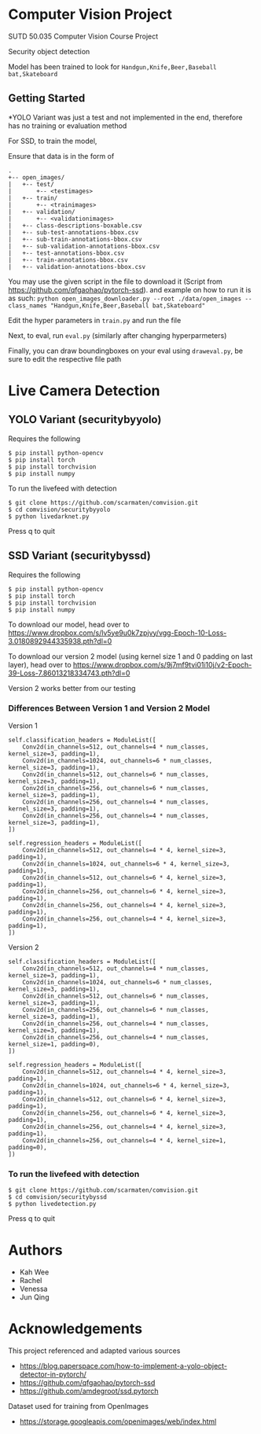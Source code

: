 # Computer Vision Project
SUTD 50.035 Computer Vision Course Project

Security object detection

Model has been trained to look for `Handgun,Knife,Beer,Baseball bat,Skateboard`

## Getting Started
*YOLO Variant was just a test and not implemented in the end, therefore has no training or evaluation method

For SSD, to train the model,

Ensure that data is in the form of
```
.
+-- open_images/
|   +-- test/
|       +-- <testimages>
|   +-- train/
|       +-- <trainimages>
|   +-- validation/
|       +-- <validationimages>
|   +-- class-descriptions-boxable.csv
|   +-- sub-test-annotations-bbox.csv
|   +-- sub-train-annotations-bbox.csv
|   +-- sub-validation-annotations-bbox.csv
|   +-- test-annotations-bbox.csv
|   +-- train-annotations-bbox.csv
|   +-- validation-annotations-bbox.csv
```
You may use the given script in the file to download it (Script from https://github.com/qfgaohao/pytorch-ssd). and example on how to run it is as such: `python open_images_downloader.py --root ./data/open_images --class_names "Handgun,Knife,Beer,Baseball bat,Skateboard"`

Edit the hyper parameters in `train.py` and run the file

Next, to eval, run `eval.py` (similarly after changing hyperparmeters)

Finally, you can draw boundingboxes on your eval using `draweval.py`, be sure to edit the respective file path

# Live Camera Detection

## YOLO Variant (securitybyyolo)
Requires the following

```
$ pip install python-opencv
$ pip install torch
$ pip install torchvision
$ pip install numpy
```
To run the livefeed with detection
```
$ git clone https://github.com/scarmaten/comvision.git
$ cd comvision/securitybyyolo
$ python livedarknet.py
```
Press q to quit

## SSD Variant (securitybyssd)
Requires the following

```
$ pip install python-opencv
$ pip install torch
$ pip install torchvision
$ pip install numpy
```

To download our model, head over to
https://www.dropbox.com/s/lv5ye9u0k7zpjvy/vgg-Epoch-10-Loss-3.0180892944335938.pth?dl=0

To download our version 2 model (using kernel size 1 and 0 padding on last layer), head over to 
https://www.dropbox.com/s/9j7mf9tvi01i10j/v2-Epoch-39-Loss-7.86013218334743.pth?dl=0

Version 2 works better from our testing

### Differences Between Version 1 and Version 2 Model
Version 1
```
self.classification_headers = ModuleList([
    Conv2d(in_channels=512, out_channels=4 * num_classes, kernel_size=3, padding=1),
    Conv2d(in_channels=1024, out_channels=6 * num_classes, kernel_size=3, padding=1),
    Conv2d(in_channels=512, out_channels=6 * num_classes, kernel_size=3, padding=1),
    Conv2d(in_channels=256, out_channels=6 * num_classes, kernel_size=3, padding=1),
    Conv2d(in_channels=256, out_channels=4 * num_classes, kernel_size=3, padding=1),
    Conv2d(in_channels=256, out_channels=4 * num_classes, kernel_size=3, padding=1), 
])

self.regression_headers = ModuleList([
    Conv2d(in_channels=512, out_channels=4 * 4, kernel_size=3, padding=1),
    Conv2d(in_channels=1024, out_channels=6 * 4, kernel_size=3, padding=1),
    Conv2d(in_channels=512, out_channels=6 * 4, kernel_size=3, padding=1),
    Conv2d(in_channels=256, out_channels=6 * 4, kernel_size=3, padding=1),
    Conv2d(in_channels=256, out_channels=4 * 4, kernel_size=3, padding=1),
    Conv2d(in_channels=256, out_channels=4 * 4, kernel_size=3, padding=1), 
])
```

Version 2
```
self.classification_headers = ModuleList([
    Conv2d(in_channels=512, out_channels=4 * num_classes, kernel_size=3, padding=1),
    Conv2d(in_channels=1024, out_channels=6 * num_classes, kernel_size=3, padding=1),
    Conv2d(in_channels=512, out_channels=6 * num_classes, kernel_size=3, padding=1),
    Conv2d(in_channels=256, out_channels=6 * num_classes, kernel_size=3, padding=1),
    Conv2d(in_channels=256, out_channels=4 * num_classes, kernel_size=3, padding=1),
    Conv2d(in_channels=256, out_channels=4 * num_classes, kernel_size=1, padding=0), 
])

self.regression_headers = ModuleList([
    Conv2d(in_channels=512, out_channels=4 * 4, kernel_size=3, padding=1),
    Conv2d(in_channels=1024, out_channels=6 * 4, kernel_size=3, padding=1),
    Conv2d(in_channels=512, out_channels=6 * 4, kernel_size=3, padding=1),
    Conv2d(in_channels=256, out_channels=6 * 4, kernel_size=3, padding=1),
    Conv2d(in_channels=256, out_channels=4 * 4, kernel_size=3, padding=1),
    Conv2d(in_channels=256, out_channels=4 * 4, kernel_size=1, padding=0), 
])
```

### To run the livefeed with detection
```
$ git clone https://github.com/scarmaten/comvision.git
$ cd comvision/securitybyssd
$ python livedetection.py
```
Press q to quit

# Authors
* Kah Wee
* Rachel
* Venessa
* Jun Qing

# Acknowledgements
This project referenced and adapted various sources

* https://blog.paperspace.com/how-to-implement-a-yolo-object-detector-in-pytorch/
* https://github.com/qfgaohao/pytorch-ssd
* https://github.com/amdegroot/ssd.pytorch

Dataset used for training from OpenImages
* https://storage.googleapis.com/openimages/web/index.html